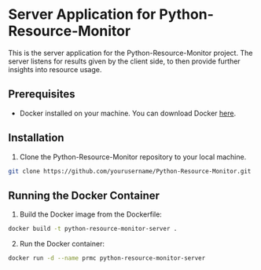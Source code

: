 # Server Application for Python-Resource-Monitor

This is the server application for the Python-Resource-Monitor project. The server listens for results given by the client side, to then provide further insights into resource usage.

## Prerequisites

- Docker installed on your machine. You can download Docker [here](https://www.docker.com/products/docker-desktop).

## Installation

1. Clone the Python-Resource-Monitor repository to your local machine.

```sh
git clone https://github.com/yourusername/Python-Resource-Monitor.git
```

## Running the Docker Container

1. Build the Docker image from the Dockerfile:

```sh
docker build -t python-resource-monitor-server .
```

2. Run the Docker container: 

```sh
docker run -d --name prmc python-resource-monitor-server
```
